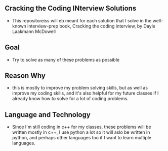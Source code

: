 ## Cracking the Coding INterview Solutions
- This repositoreiss will eb meant for each solution that I solve in the well-known interview-prep book, Cracking the coding interview, by Dayle Laakmann McDowell

## Goal
- Try to solve as many of these problems as possible

## Reason Why
- this is mostly to improve my problem solving skills, but as well as improve my coding skills, and it's also helpful for my future classes if I already know how to solve for a lot of coding problems.

## Language and Technology
- Since I'm still coding in c++ for my classes, these problems will be written mostly in c++, I use python a lot so it will aslo be written in python, and perhaps other languages too if I want to learn multiple languages. 